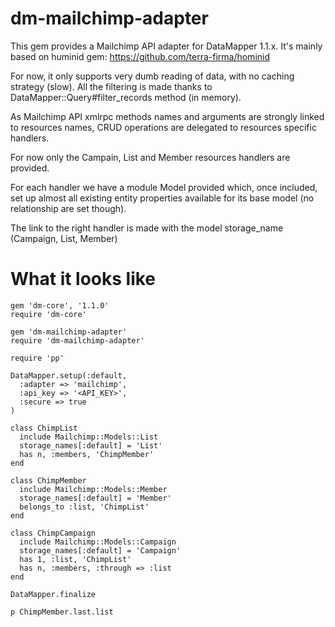 dm-mailchimp-adapter
====================

This gem provides a Mailchimp API adapter for DataMapper 1.1.x.
It's mainly based on huminid gem: https://github.com/terra-firma/hominid

For now, it only supports very dumb reading of data, with no caching strategy (slow).
All the filtering is made thanks to DataMapper::Query#filter_records method (in memory).

As Mailchimp API xmlrpc methods names and arguments are strongly linked to resources names, CRUD operations are
delegated to resources specific handlers. 

For now only the Campain, List and Member resources handlers are provided.

For each handler we have a module Model provided which, once included, 
set up almost all existing entity properties available for its base model (no relationship are set though).

The link to the right handler is made with the model storage_name (Campaign, List, Member)

What it looks like
==================

    gem 'dm-core', '1.1.0'
    require 'dm-core'

    gem 'dm-mailchimp-adapter'
    require 'dm-mailchimp-adapter'

    require 'pp'

    DataMapper.setup(:default, 
      :adapter => 'mailchimp', 
      :api_key => '<API_KEY>', 
      :secure => true
    )

    class ChimpList
      include Mailchimp::Models::List
      storage_names[:default] = 'List'
      has n, :members, 'ChimpMember'
    end

    class ChimpMember
      include Mailchimp::Models::Member
      storage_names[:default] = 'Member'
      belongs_to :list, 'ChimpList'
    end

    class ChimpCampaign
      include Mailchimp::Models::Campaign
      storage_names[:default] = 'Campaign'
      has 1, :list, 'ChimpList'
      has n, :members, :through => :list
    end

    DataMapper.finalize

    p ChimpMember.last.list

